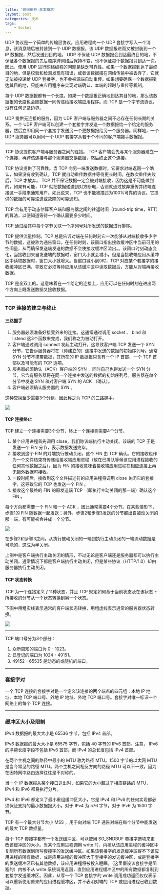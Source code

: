 ```yaml
---
title: '网络编程-基本概念'
layout: post
categories: 技术
tags:
    - Socket
---
```


UDP 协议是一个简单的传输层协议。应用进程向一个 UDP 套接字写入一个消息，该消息随后被封装到一个 UDP 数据报，该 UDP 数据报进而又被封装到一个 IP 数据报，然后发送到目的地。 UDP 不保证 UDP 数据报会到达最终目的地，不保证各个数据报的先后顺序跨网络后保持不变，也不保证每个数据报只到达一次。因此，使用 UDP 进行网络编程的问题是缺乏可靠性。如果一个数据报到达了最终目的地，但是校验和检测发现有错误，或者该数据报在网络传输中被丢弃了，它就无法被投递给 UDP 套接字，也不会被源端自动重传。如果想要确保一个数据报到达其目的地，只能由应用程序来实现对端确认、本端的超时与重传等机制。

每个 UDP 数据报都有一个长度。如果一个数据报正确地到达其目的地，那么该数据报的长度也会随数据一同传递给接收端应用程序。而 TCP 是一个字节流协议，没有任何记录边界。

UDP 提供无连接的服务，因为 UDP 客户端与服务器之间不必存在任何长期的关系。一个 UDP 客户端可以创建一个套接字并发送一个数据报给一个给定的服务器，然后立即用同一个套接字发送另一个更数据报给另一个服务器。同样地，一个 UDP 服务器可以用同一个 UDP 套接字从若干个不同的客户端接手数据报。

***

TCP 协议提供客户端与服务器之间的连接。 TCP 客户端会先与某个服务器建立一个连接，再跨该连接与那个服务器交换数据，然后终止这个连接。

TCP 协议提供了可靠性。当 TCP 向另一端发送数据时，它要求对端返回一个确认，如果没有收到确认，TCP 就自动重传数据并等待更长时间。在数次重传失败后，TCP 才放弃。 TCP 并不保证数据一定会被对端接收，因为这是不可能做到的，如果有可能，TCP 就把数据递送到对方断电，否则就通过放弃重传并终端连接这一手段来通知用户。如此说来，TCP 也不能被描述为100%可靠的协议，它提供的数据的可靠递送或故障的可靠通知。

TCP 含有用于动态估算客户端和服务器之间的往返时间（round-trip time，RTT）的算法，以便知道等待一个确认需要多少时间。

TCP 通过给其中每个字节关联一个序列号对所发送的数据进行排序。

TCP 提供流量控制。TCP 总是告诉对端在任何时刻它一次能够从对端接收多少字节的数据，这被称为通告窗口。在任何时刻，该窗口指出接收缓冲区中当前可用的空间量，从而确保发送端发送的数据不会使接收缓冲区溢出。。该窗口时刻动态变化，当接收到来自发送端的数据时，窗口大小就会减小，但是当接收端应用从缓冲区中读取数据时，窗口大小就增大。当窗口减小到0时，TCP 对应某个套接字的接收缓冲区已满，导致它必须等待应用从该缓冲区中读取数据后，方能从对端再接收数据。

TCP 是全双工的。这意味着在一个给定的连接上，应用可以在任何时刻在进出两个方向上既发送数据又接收数据。

***

### TCP 连接的建立与终止

#### 三路握手

1. 服务器必须准备好接受外来的连接。这通常通过调用 socket 、 bind 和 listend 这3个函数来完成，我们称之为被动打开。
2. 客户端通过调用 connect 发起主动打开。这导致客户端 TCP 发送一个 SYN 分节，它告诉服务器将在（待建立的）连接中发送的数据的初始序列号。通常 SYN 分节不携带数据，其所在的 IP 数据报只含有一个 IP 首部、一个 TCP 首部以及可能有的 TCP 选项。
3. 服务器必须确认（ACK）客户端的 SYN ，同时自己也得发送一个 SYN 分节，它含有服务器将在同一个连接中发送的数据的初始序列号。服务器在单个分节中发送 SYN 和对客户端 SYN 的 ACK （确认）。
4. 客户端必须确认服务器的 SYN 。

这种交换至少需要3个分组，因此称之为 TCP 的三路握手。

![](/img/2016-02-16/20160216230020.png)

#### TCP 连接终止

TCP 建立一个连接需要3个分节，终止一个连接则需要4个分节。

1. 某个应用进程首先调用 close，我们称该端执行主动关闭。该端的 TCP 于是发送一个 FIN 分节，表示数据发送完毕。
2. 接收到这个 FIN 的对端执行被动关闭。这个 FIN 由 TCP 确认。它的接收也作为一个文件结束符传递给接收端应用进程（放在已排队等候该应用进程接收的任何其他数据之后），因为 FIN 的接收意味着接收端应用进程在相应连接上再无额外数据可接收。
3. 一段时间后，接收到这个文件描述符的应用进程将调用 close 关闭它的套接字，这导致它的 TCP 也发送一个 FIN 。
4. 接收这个最终的 FIN 的原发送端 TCP （即执行主动关闭的那一端）确认这个 FIN 。

每个方向都需要一个 FIN 和一个 ACK ，因此通常需要4个分节。在某些情形下，步骤1的 FIN 随数据一起发送；另外，步骤2和步骤3发送的分节都出自被动关闭的那一端，有可能被合并成一个分节。

![](/img/2016-02-16/20160216232544.png)

在步骤2和步骤3之间，从执行被动关闭的一端到执行主动关闭的一端流动数据是可能的，这成为半关闭。

上例中是客户端执行主动关闭的情形，不过无论是客户端还是服务器都可以执行主动关闭。通常情况下都是客户端执行主动关闭，但是某些协议（HTTP/1.0）却由服务器执行主动关闭。

#### TCP 状态转换

TCP 为一个连接定义了11种状态，并且 TCP 规定如何基于当前状态及在该状态下所接收的分节从一个状态转换到另一个状态。

下图中用粗实线表示通常的客户端状态转换，用粗虚线表示通常的服务器状态转换。

![](/img/2016-02-16/20160216232674.png)

***

TCP 端口号分为3个部分：

1. 众所周知的端口为 0 - 1023。
2. 已登记的端口为 1024 - 49151。
3. 49152 - 65535 是动态的或随机的端口。

***

### 套接字对

一个 TCP 连接的套接字对是一个定义该连接的两个端点的四元组：本地 IP 地址、本地 TCP 端口号、外地 IP 地址、外地 TCP 端口号。套接字对唯一标识一个网络上的每个 TCP 连接。

***

### 缓冲区大小及限制

IPv4 数据报的最大大小是 65536 字节，包括 IPv4 首部。

IPv6 数据报的最大大小是 65575 字节，包括 40 字节的 IPv6 首部。注意， IPv6 的净荷长度字段不包括 IPv6 首部，而 IPv4 的总长度包括 IPv4 首部。

在两个主机之间的路径中最小的 MTU 称为路径 MTU。1500 字节的以太网 MTU 是当今常见的路径 MTU。两个主机之间相反方向的路径 MTU 可以不一致，因为在因特网中路由选择往往是不对称的。

当一个 IP 数据报从某个接口送出时，如果它的大小超过了相应链路的 MTU， IPv4 和 IPv6 都将执行分片。

IPv4 和 IPv6 都定义了最小重组缓冲区大小，它是 IPv4 和 IPv6 的任何实现都必须保证支持的最小数据报大小。对于 IPv4 为 576 字节，对于 IPv6 为 1500 字节。

TCP 有一个最大分节大小 MSS ，用于向对端 TCP 通告对端在每个分节中能发送的最大 TCP 数据量。

每个 TCP 套接字都有一个发送缓冲区，可以使用 SO_SNDBUF 套接字选项来更改该缓冲区的大小。当某个应用进程调用 write 时，内核从该应用进程的缓冲区中复制所有数据到所写套接字的发送缓冲区。如果该套接字的发送缓冲区容不下该应用进程的所有数据，或是应用进程的缓冲区大于套接字的发送缓冲区，或是套接字的发送缓冲区已有其他数据，该应用进程将被投入睡眠。（这里假设该套接字是阻塞的）内核不从 write 系统调用返回，直到应用进程缓冲区中的所有数据都复制到套接字发送缓冲区。因此，从写一个 TCP 套接字的 write 调用成功返回仅仅表示可以重新使用原来的应用进程缓冲区，并不表明对端的 TCP 或应用进程已收到数据。